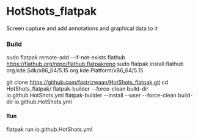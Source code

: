 # HotShots_flatpak
Screen capture and add annotations and graphical data to it


### Build
sudo flatpak remote-add --if-not-exists flathub https://flathub.org/repo/flathub.flatpakrepo
sudo flatpak install flathub org.kde.Sdk/x86_64/5.15 org.kde.Platform/x86_64/5.15

git clone https://github.com/fastrizwaan/HotShots_flatpak.git
cd HotShots_flatpak/
flatpak-builder --force-clean build-dir io.github.HotShots.yml
flatpak-builder --install --user --force-clean build-dir io.github.HotShots.yml

#### Run
flatpak run io.github.HotShots.yml

